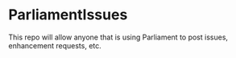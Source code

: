# ParliamentIssues

This repo will allow anyone that is using Parliament to post issues, enhancement requests, etc.

